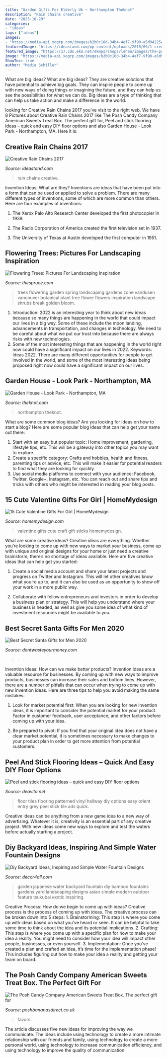 ```yaml
---
title: "Garden Gifts For Elderly Uk ~ Northampton Theknot"
description: "Rain chains creative"
date: "2023-10-29"
categories:
- "ideas"
tags: ["ideas"]
images:
- "https://media-api.xogrp.com/images/b2b0c16d-34b4-4ef7-9f90-a5d942254ee4~rs_2001.480.fit.jpg"
featuredImage: "https://ideastand.com/wp-content/uploads/2015/09/1-creative-rain-chains.jpg"
featured_image: "https://17.cdn.ekm.net/ekmps/shops/lehan/images/the-posh-candy-company-american-sweets-treat-box-9969-p.jpg?w=750&amp;h=1000&amp;v=1BF320FB-069F-421A-9EFD-DBA9BEDD45B8"
image: "https://media-api.xogrp.com/images/b2b0c16d-34b4-4ef7-9f90-a5d942254ee4~rs_2001.480.fit.jpg"
ShowToc: true
author: "Madie Schiller"
---
```



What are big ideas?
What are big ideas? They are creative solutions that have potential to achieve big goals. They can inspire people to come up with new ways of doing things or imagining the future, and they can help us see the possibilities for what we can do. Big ideas are a type of thinking that can help us take action and make a difference in the world.

	

		
looking for Creative Rain Chains 2017 you've visit to the right web. We have 8 Pictures about Creative Rain Chains 2017 like The Posh Candy Company American Sweets Treat Box. The perfect gift for, Peel and stick flooring ideas – quick and easy DIY floor options and also Garden House - Look Park - Northampton, MA. Here it is:
		
    
## Creative Rain Chains 2017

<img loading=lazy src="https://ideastand.com/wp-content/uploads/2015/09/1-creative-rain-chains.jpg" onerror="this.onerror=null;this.src='https://tse1.mm.bing.net/th?id=OIP.pW_4Mn4JiR55F3Vsz6Fk5QHaLe&amp;pid=15.1';" alt="Creative Rain Chains 2017">

_Source: ideastand.com_

>rain chains creative. 

	

Invention Ideas: What are they?
Inventions are ideas that have been put into a form that can be used or applied to solve a problem. There are many different types of inventions, some of which are more common than others. Here are four examples of inventions:
1. The Xerox Palo Alto Research Center developed the first photocopier in 1939.

2. The Radio Corporation of America created the first television set in 1937.

3. The University of Texas at Austin developed the first computer in 1951.


    
## Flowering Trees: Pictures For Landscaping Inspiration

<img loading=lazy src="https://www.thespruce.com/thmb/g9ewglBJsyW7fnR3BvWaNQGv7aY=/2127x1409/filters:fill(auto,1)/golden-chain-trees-w-alliums-big-59473edd5f9b58d58ac0b40d.jpg" onerror="this.onerror=null;this.src='https://tse4.mm.bing.net/th?id=OIP.BRXUbLGN3IFzwPSLNh-LygHaE5&amp;pid=15.1';" alt="Flowering Trees: Pictures For Landscaping Inspiration">

_Source: thespruce.com_

>trees flowering garden spring landscaping gardens zone vandusen vancouver botanical plant tree flower flowers inspiration landscape shrubs break golden bloom. 

	

1) Introduction: 2022 is an interesting year to think about new ideas because so many things are happening in the world that could impact our lives in a big way. Some of these include the moon landing, advancements in transportation, and changes in technology. We need to be careful about what we put our trust into because there are always risks with new technologies.
2) Some of the most interesting things that are happening in the world right now could have a significant impact on our lives in 2022. Keywords: Ideas 2022. There are many different opportunities for people to get involved in the world, and some of the most interesting ideas being proposed right now could have a significant impact on our lives.

    
## Garden House - Look Park - Northampton, MA

<img loading=lazy src="https://media-api.xogrp.com/images/b2b0c16d-34b4-4ef7-9f90-a5d942254ee4~rs_2001.480.fit.jpg" onerror="this.onerror=null;this.src='https://tse3.mm.bing.net/th?id=OIP.ix4WXazA11qcxb8PCxDadQHaE7&amp;pid=15.1';" alt="Garden House - Look Park - Northampton, MA">

_Source: theknot.com_

>northampton theknot. 

	

What are some common blog ideas?
Are you looking for ideas on how to start a blog? Here are some popular blog ideas that can help get your name out there: 
1. Start with an easy but popular topic: Home improvement, gardening, lifestyle tips, etc. This will be a gateway into other topics you may want to explore.
2. Create a specific category: Crafts and hobbies, health and fitness, parenting tips or advice, etc. This will make it easier for potential readers to find what they are looking for quickly.
3. Use social media platforms to connect with your audience: Facebook, Twitter, Google+, Instagram, etc. You can reach out and share tips and tricks with others who might be interested in reading your blog posts.

    
## 15 Cute Valentine Gifts For Girl | HomeMydesign

<img loading=lazy src="http://homemydesign.com/wp-content/uploads/2015/01/valentine-gift-craft-sticks.jpg" onerror="this.onerror=null;this.src='https://tse1.mm.bing.net/th?id=OIP.RxSzTFdLV1WMkQpImFBZmQHaLH&amp;pid=15.1';" alt="15 Cute Valentine Gifts For Girl | HomeMydesign">

_Source: homemydesign.com_

>valentine gifts cute craft gift sticks homemydesign. 

	

What are some creative ideas?
Creative ideas are everything. Whether you’re looking to come up with new ways to market your business, come up with unique and original designs for your home or just need a creative brainstorm, there’s no shortage of ideas available. Here are five creative ideas that can help get you started:
1. Create a social media account and share your latest projects and progress on Twitter and Instagram. This will let other creatives know what you’re up to, and it can also be used as an opportunity to show off your work in a more public way.

2. Collaborate with fellow entrepreneurs and investors in order to develop a business plan or strategy. This will help you understand where your business is headed, as well as give you some idea of what kind of investment resources might be available to you.


    
## Best Secret Santa Gifts For Men 2020

<img loading=lazy src="https://20fd661yccar325znz1e9bdl-wpengine.netdna-ssl.com/wp-content/uploads/2020/11/AdobeStock_235138167-scaled-e1606747916641.jpeg" onerror="this.onerror=null;this.src='https://tse3.mm.bing.net/th?id=OIP.l9dnFrLo86RlcMIBHmbPTgHaEK&amp;pid=15.1';" alt="Best Secret Santa Gifts for Men 2020">

_Source: dontwasteyourmoney.com_

>. 

	

Invention ideas: How can we make better products?
Invention ideas are a valuable resource for businesses. By coming up with new ways to improve products, businesses can increase their sales and bottom lines. However, there are a number of pitfalls that can occur when trying to come up with new invention ideas. Here are three tips to help you avoid making the same mistakes:
1. Look for market potential first: When you are looking for new invention ideas, it is important to consider the potential market for your product. Factor in customer feedback, user acceptance, and other factors before coming up with your idea.

2. Be prepared to pivot: If you find that your original idea does not have a clear market potential, it is sometimes necessary to make changes to your product plan in order to get more attention from potential customers.

    
## Peel And Stick Flooring Ideas – Quick And Easy DIY Floor Options

<img loading=lazy src="https://deavita.net/wp-content/uploads/2018/04/patterned-vinyl-flooring-hallway-house-entry-ideas.jpg" onerror="this.onerror=null;this.src='https://tse4.mm.bing.net/th?id=OIP.5IEn0GiBUyyINH3XRA1_UgHaHb&amp;pid=15.1';" alt="Peel and stick flooring ideas – quick and easy DIY floor options">

_Source: deavita.net_

>floor tiles flooring patterned vinyl hallway diy options easy orient entry grey peel stick tile ads quick. 

	

Creative ideas can be anything from a new game idea to a new way of advertising. Whatever it is, creativity is an essential part of any creative project. With new ideas come new ways to explore and test the waters before actually starting a project.

    
## Diy Backyard Ideas, Inspiring And Simple Water Fountain Designs

<img loading=lazy src="http://www.decor4all.com/wp-content/uploads/2011/09/bamboo-fountains-japanese-gardens-yard-decorations.jpg" onerror="this.onerror=null;this.src='https://tse2.mm.bing.net/th?id=OIP.AJpJ7v9Q8V9dEDwPHuu24gHaJ7&amp;pid=15.1';" alt="Diy Backyard Ideas, Inspiring and Simple Water Fountain Designs">

_Source: decor4all.com_

>garden japanese water backyard fountain diy bamboo fountains gardens yard landscaping designs asian simple modern outdoor feature tsukubai exotic inspiring. 

	

Creative Process: How do we begin to come up with ideas?
Creative process is the process of coming up with ideas. The creative process can be broken down into 5 steps: 1. Brainstorming: This step is where you come up with ideas based on what you’ve heard or seen. It can be helpful to take some time to think about the idea and its potential implications. 2. Crafting: This step is where you come up with a specific plan for how to make your idea a reality. You might need to consider how your idea will impact other people, businesses, or even yourself. 3. Implementation: Once you’ve created a plan and crafted an idea, it’s time for the implementation phase! This includes figuring out how to make your idea a reality and getting your team on board. 
    
## The Posh Candy Company American Sweets Treat Box. The Perfect Gift For

<img loading=lazy src="https://17.cdn.ekm.net/ekmps/shops/lehan/images/the-posh-candy-company-american-sweets-treat-box-9969-p.jpg?w=750&amp;h=1000&amp;v=1BF320FB-069F-421A-9EFD-DBA9BEDD45B8" onerror="this.onerror=null;this.src='https://tse4.mm.bing.net/th?id=OIP.KVwIXRsulRmYSwS7LRxy3wHaJ4&amp;pid=15.1';" alt="The Posh Candy Company American Sweets Treat Box. The perfect gift for">

_Source: poshbananasdirect.co.uk_

>favors. 

	

The article discusses five new ideas for improving the way we communicate. The ideas include using technology to create a more intimate relationship with our friends and family, using technology to create a more personal world, using technology to increase communication efficiency, and using technology to improve the quality of communication.

